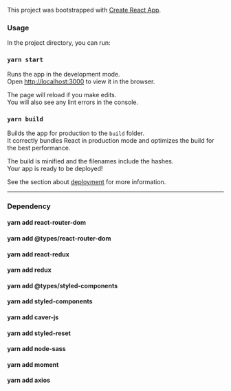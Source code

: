 This project was bootstrapped with [Create React App](https://github.com/facebook/create-react-app).

### Usage

In the project directory, you can run:

### `yarn start`

Runs the app in the development mode.<br />
Open [http://localhost:3000](http://localhost:3000) to view it in the browser.

The page will reload if you make edits.<br />
You will also see any lint errors in the console.

### `yarn build`

Builds the app for production to the `build` folder.<br />
It correctly bundles React in production mode and optimizes the build for the best performance.

The build is minified and the filenames include the hashes.<br />
Your app is ready to be deployed!

See the section about [deployment](https://facebook.github.io/create-react-app/docs/deployment) for more information.

***

### Dependency

#### yarn add react-router-dom
#### yarn add @types/react-router-dom
#### yarn add react-redux
#### yarn add redux
#### yarn add @types/styled-components
#### yarn add styled-components
#### yarn add caver-js 
#### yarn add styled-reset 
#### yarn add node-sass
#### yarn add moment 
#### yarn add axios 


